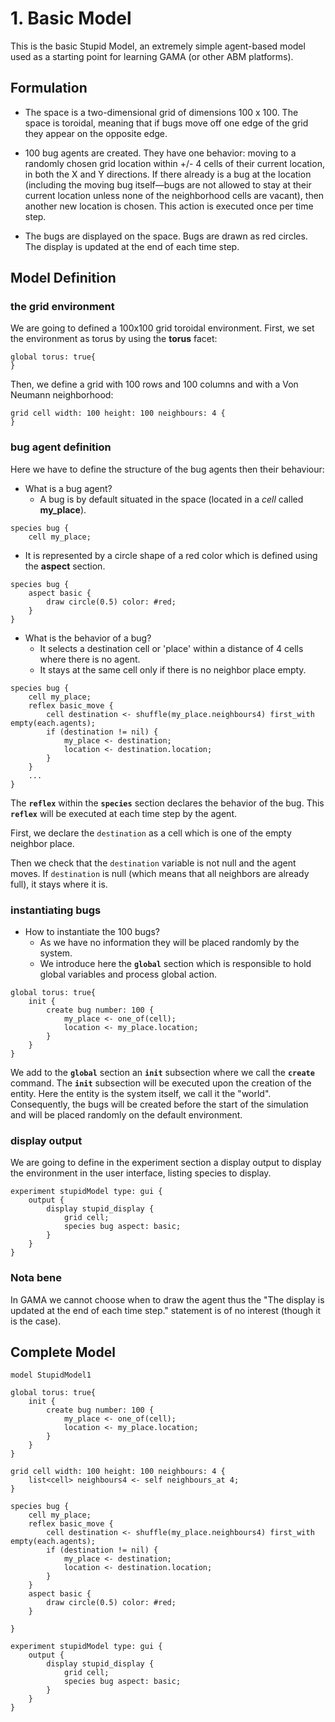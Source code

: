 # 1. Basic Model
This is the basic Stupid Model, an extremely simple agent-based model used as a starting point for learning GAMA (or other ABM platforms).







## Formulation
  * The space is a two-dimensional grid of dimensions 100 x 100. The space is toroidal, meaning that if bugs move off one edge of the grid they appear on the opposite edge.

  * 100 bug agents are created. They have one behavior: moving to a randomly chosen grid location within +/- 4 cells of their current location, in both the X and Y directions. If there already is a bug at the location (including the moving bug itself—bugs are not allowed to stay at their current location unless none of the neighborhood cells are vacant), then another new location is chosen. This action is executed once per time step.

  * The bugs are displayed on the space. Bugs are drawn as red circles. The display is updated at the end of each time step.





## Model Definition

### the grid environment

We are going to defined a 100x100 grid toroidal environment.
First, we set the environment as torus by using the **torus** facet:

```
global torus: true{
}
```

Then, we define a grid with 100 rows and 100 columns and with a Von Neumann neighborhood:

```
grid cell width: 100 height: 100 neighbours: 4 {
}
```


### bug agent definition

Here we have to define the structure of the bug agents then their behaviour:
  * What is a bug agent?
    * A bug is by default situated in the space (located in a _cell_ called **my\_place**).

```
species bug {
	cell my_place;
```
  * It is represented by a circle shape of a red color which is defined using the **aspect** section.

```
species bug {
	aspect basic {
		draw circle(0.5) color: #red;
	}
}
```


  * What is the behavior of a bug?
    * It selects a destination cell or 'place' within a distance of 4 cells where there is no agent.
    * It stays at the same cell only if there is no neighbor place empty.

```
species bug {
	cell my_place;
	reflex basic_move {
		cell destination <- shuffle(my_place.neighbours4) first_with empty(each.agents);
		if (destination != nil) {
			my_place <- destination;
			location <- destination.location;
		}
	}
	...
}
```


The **`reflex`** within the **`species`** section declares the behavior of the bug. This **`reflex`** will be executed at each time step by the agent.

First, we declare the `destination` as a cell which is one of the empty neighbor place.

Then we check that the `destination` variable is not null and the agent moves. If `destination` is null (which means that all neighbors are already full), it stays where it is.

### instantiating bugs
  * How to instantiate the 100 bugs?
    * As we have no information they will be placed randomly by the system.
    * We introduce here the **`global`** section which is responsible to hold global variables and process global action.

```
global torus: true{
	init {
		create bug number: 100 {
			my_place <- one_of(cell);
			location <- my_place.location;
		}
	}
}
```

We add to the **`global`** section an **`init`** subsection where we call the **`create`** command. The **`init`** subsection will be executed upon the creation of the entity. Here the entity is the system itself, we call it the "world". Consequently, the bugs will be created before the start of the simulation and will be placed randomly on the default environment.

### display output
We are going to define in the experiment section a display output to display the environment in the user interface, listing species to display.
```
experiment stupidModel type: gui {
	output {
		display stupid_display {
			grid cell;
			species bug aspect: basic;
		}
	}
}
```

### Nota bene

In GAMA we cannot choose when to draw the agent thus the "The display is updated at the end of each time step." statement is of no interest (though it is the case).





## Complete Model

```
model StupidModel1

global torus: true{
	init {
		create bug number: 100 {
			my_place <- one_of(cell);
			location <- my_place.location;
		}
	}
}

grid cell width: 100 height: 100 neighbours: 4 {
	list<cell> neighbours4 <- self neighbours_at 4;
}

species bug {
	cell my_place;
	reflex basic_move {
		cell destination <- shuffle(my_place.neighbours4) first_with empty(each.agents);
		if (destination != nil) {
			my_place <- destination;
			location <- destination.location;
		}
	}
	aspect basic {
		draw circle(0.5) color: #red;
	}

}

experiment stupidModel type: gui {
	output {
		display stupid_display {
			grid cell;
			species bug aspect: basic;
		}
	}
}
```